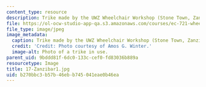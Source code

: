 ```yaml
---
content_type: resource
description: Trike made by the UWZ Wheelchair Workshop (Stone Town, Zanzibar, Tanzania).
file: https://ol-ocw-studio-app-qa.s3.amazonaws.com/courses/ec-721-wheelchair-design-in-developing-countries-spring-2009/b270bbc3b57b46ebb745041eae0b46ea_17-Zanzibar1.jpg
file_type: image/jpeg
image_metadata:
  caption: Trike made by the UWZ Wheelchair Workshop (Stone Town, Zanzibar, Tanzania).
  credit: 'Credit: Photo courtesy of Amos G. Winter.'
  image-alt: Photo of a trike in use.
parent_uid: 9bddd81f-6dc0-133c-cef0-fd83036b889a
resourcetype: Image
title: 17-Zanzibar1.jpg
uid: b270bbc3-b57b-46eb-b745-041eae0b46ea
---
```

